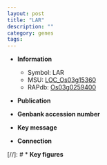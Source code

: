 ```yaml
---
layout: post
title: "LAR"
description: ""
category: genes
tags: 
---
```


* **Information**  
    + Symbol: LAR  
    + MSU: [LOC_Os03g15360](http://rice.uga.edu/cgi-bin/ORF_infopage.cgi?orf=LOC_Os03g15360)  
    + RAPdb: [Os03g0259400](http://rapdb.dna.affrc.go.jp/viewer/gbrowse_details/irgsp1?name=Os03g0259400)  

* **Publication**  

* **Genbank accession number**  

* **Key message**  

* **Connection**  

[//]: # * **Key figures**  


